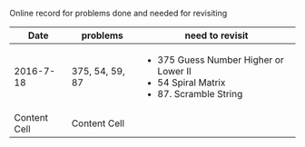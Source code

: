 Online record for problems done and needed for revisiting

| Date  | problems | need to revisit |
| ------------- | ------------- | ------------- |
| 2016-7-18  | 375, 54, 59, 87 | <ul><li>375 Guess Number Higher or Lower II</li><li>54 Spiral Matrix</li><li>87. Scramble String</li></ul>  |
| Content Cell  | Content Cell  |  |
